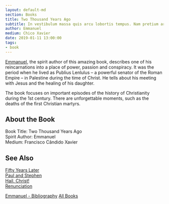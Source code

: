 ```yaml
---
layout: default-md
section: Books
title: Two Thousand Years Ago
subtitle: In vestibulum massa quis arcu lobortis tempus. Nam pretium arcu in odio vulputate luctus.
author: Emmanuel
medium: Chico Xavier
date: 2019-01-11 13:00:00
tags: 
- book
---
```


[Emmanuel](/profiles/emmanuel), the spirit author of this amazing book, describes one of his reincarnations into a place of power, passion and conspiracy. It was the period when he lived as Publius Lenlulus – a powerful senator of the Roman Empire – in Palestine during the time of Christ. He tells about his meeting with Jesus and the healing of his daughter.

The book focuses on important episodes of the history of Christianity during the 1st century. There are unforgettable moments, such as the deaths of the first Christian martyrs. 


## About the Book
Book Title: Two Thousand Years Ago  
Spirit Author: Emmanuel  
Medium: Francisco Cândido Xavier  


## See Also
[Fifty Years Later](fifty-years-later)  
[Paul and Stephen](paul-and-stephen)  
[Hail, Christ!](hail-christ)  
[Renunciation](renunciation)  



<a href="/books/emmanuel" class="button">Emmanuel - Bibliography</a>
<a href="/books" class="button">All Books</a>

